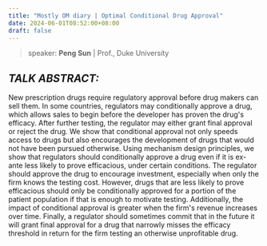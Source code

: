 ```yaml
---
title: "Mostly OM diary | Optimal Conditional Drug Approval"
date: 2024-06-01T08:52:00+08:00
draft: false
---
```


> speaker: **Peng Sun** | Prof., Duke University

## ***TALK ABSTRACT:***

New prescription drugs require regulatory approval before drug makers can sell them. In some countries, regulators may conditionally approve a drug, which allows sales to begin before the developer has proven the drug's efficacy. After further testing, the regulator may either grant final approval or reject the drug. We show that conditional approval not only speeds access to drugs but also encourages the development of drugs that would not have been pursued otherwise. Using mechanism design principles, we show that regulators should conditionally approve a drug even if it is ex-ante less likely to prove efficacious, under certain conditions. The regulator should approve the drug to encourage investment, especially when only the firm knows the testing cost. However, drugs that are less likely to prove efficacious should only be conditionally approved for a portion of the patient population if that is enough to motivate testing. Additionally, the impact of conditional approval is greater when the firm's revenue increases over time. Finally, a regulator should sometimes commit that in the future it will grant final approval for a drug that narrowly misses the efficacy threshold in return for the firm testing an otherwise unprofitable drug.
